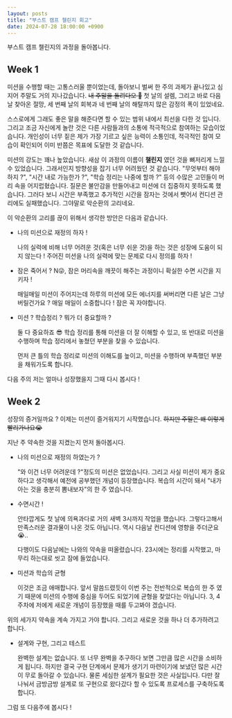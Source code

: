 ```yaml
---
layout: posts
title: "부스트 캠프 챌린지 회고"
date: 2024-07-28 18:00:00 +0900
---
```


부스트 캠프 챌린지의 과정을 돌아봅니다.

## Week 1

미션을 수행할 때는 고통스러울 뿐이었는데, 돌아보니 벌써 한 주의 과제가 끝나있고 심지어 주말도 거의 지나갔습니다. ~~내 주말을 돌려다오 🫠~~
첫 날의 설렘, 그리고 바로 다음날 찾아온 절망, 세 번째 날의 회복과 네 번째 날의 해탈까지 많은 감정의 폭이 있었네요.

스스로에게 그래도 좋은 말을 해준다면 할 수 있는 범위 내에서 최선을 다한 것 입니다. 그리고 조금 자신에게 놀란 것은 다른 사람들과의 소통에 적극적으로 참여하는
모습이었습니다. 개인성이 너무 짙은 제가 가장 기르고 싶은 능력이 소통인데, 적극적인 참여 모습이 확인되어 이미 반쯤은 목표에 도달한 것 같습니다.

미션의 강도는 꽤나 높았습니다. 새삼 이 과정의 이름이 **챌린지** 였던 것을 뼈저리게 느낄 수 있었습니다. 그래서인지 방향성을 잡기 너무 어려웠던 것 같습니다.
"무엇부터 해야하지 ?", "시간 내로 가능한가 ?", "학습 정리는 나중에 할까 ?" 등의 수많은 고민들이 머리 속을 어지럽혔습니다. 질문은 불안감을 만들어내고
미션에 더 집중하지 못하도록 했습니다. 그러다 보니 시간은 부족했고 추가적인 시간을 잠자는 것에서 뺏어서 컨디션 관리에도 실패했습니다. 그야말로 악순환의 고리네요.

이 악순환의 고리를 끊이 위해서 생각한 방안은 다음과 같습니다.

- 나의 미션으로 재정의 하자 !

    나의 실력에 비해 너무 어려운 것(혹은 너무 쉬운 것)을 하는 것은 성장에 도움이 되지 않는다 !
    주어진 미션을 나의 실력에 맞는 문제로 다시 정의를 하자 !
    
- 잠은 죽어서 ? N😜, 잠은 머리속을 깨끗이 해주는 과정이니 확실한 수면 시간을 지키자 !

    매일매일 미션이 주어지는데 하루의 미션에 모든 에너지를 써버리면 다른 날은 그냥 버릴건가요 ?
    매일 매일이 소중합니다 ! 잠은 꼭 자야합니다.
    
- 미션 ? 학습정리 ? 뭐가 더 중요할까 ?

    둘 다 중요하죠 😎 학습 정리를 통해 미션을 더 잘 이해할 수 있고, 또 반대로 미션을 수행하며 학습 정리에서 놓쳤던 부분을 찾을 수 있습니다.
    
    먼저 큰 틀의 학습 정리로 미션의 이해도를 높이고, 미션을 수행하며 부족했던 부분을 채워가도록 합니다.
    
다음 주의 저는 얼마나 성장했을지 그때 다시 봅시다 !

## Week 2

성장의 증거일까요 ? 이제는 미션이 즐거워지기 시작했습니다. ~~하지만 주말은 왜 이렇게 빨리가나요😭~~

지난 주 약속한 것을 지켰는지 먼저 돌아봅시다.

- 나의 미션으로 재정의 하였는가 ?

    "와 이건 너무 어려운데 ?"정도의 미션은 없었습니다. 그리고 사실 미션이 제가 중요하다고 생각해서 예전에 공부했던 개념이 등장했습니다. 복습의
    시간이 돼서 "내가 아는 것을 충분히 뽐내보자"의 한 주 였습니다.
    
- 수면시간 !

    안타깝게도 첫 날에 의욕과다로 거의 새벽 3시까지 작업을 했습니다. 그렇다고해서 만족스러운 결과물이 나온 것도 아닙니다. 역시 다음날 컨디션에 영향을
    주더군요😭..
    
    다행이도 다음날에는 나와의 약속을 떠올렸습니다. 23시에는 정리를 시작했고, 마무리 하는대로 씻고 잠에 들었습니다.
    
- 미션과 학습의 균형

    이것은 조금 애매합니다. 앞서 말씀드렸듯이 이번 주는 전반적으로 복습의 한 주 였기 때문에 미션의 수행에 중심을 두어도 되었기에 균형을 찾았다는
    아닙니다. 3, 4주차에 저에게 새로운 개념이 등장했을 때를 두고봐야 겠습니다.
    
위의 세가지 약속을 계속 가지고 가야 합니다. 그리고 새로운 것을 하나 더 추가하려고 합니다.

- 설계와 구현, 그리고 테스트

    완벽한 설계는 없습니다. 또 너무 완벽을 추구하다 보면 그만큼 많은 시간을 소비하게 됩니다. 하지만 결국 구현 단계에서 문제가 생기기 마련이기에
    보냈던 많은 시간이 무로 돌아갈 수 있습니다. 물론 세심한 설계가 필요한 것은 사실입니다. 다만 잘 나눠서 금방금방 설계로 또 구현으로 왔다갔다 할 수
    있도록 프로세스를 구축하도록 합니다.

그럼 또 다음주에 봅시다 !
